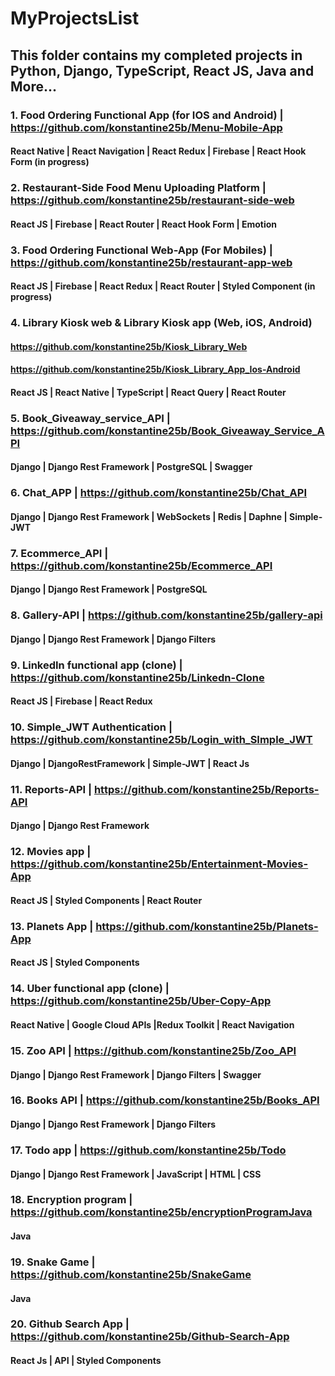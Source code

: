 # MyProjectsList

## This folder contains my completed projects in Python, Django, TypeScript, React JS, Java and More...

### 1.	Food Ordering Functional App (for IOS and Android) | https://github.com/konstantine25b/Menu-Mobile-App
#### React Native | React Navigation | React Redux | Firebase | React Hook Form (in progress)
### 2.	Restaurant-Side Food Menu Uploading Platform | https://github.com/konstantine25b/restaurant-side-web
#### React JS | Firebase | React Router | React Hook Form | Emotion
### 3.	Food Ordering Functional Web-App (For Mobiles) | https://github.com/konstantine25b/restaurant-app-web
#### React JS | Firebase | React Redux | React Router | Styled Component (in progress)
### 4.  Library Kiosk web & Library Kiosk app (Web, iOS, Android)
#### https://github.com/konstantine25b/Kiosk_Library_Web 
#### https://github.com/konstantine25b/Kiosk_Library_App_Ios-Android
#### React JS | React Native | TypeScript | React Query | React Router
### 5. Book_Giveaway_service_API | https://github.com/konstantine25b/Book_Giveaway_Service_API
#### Django | Django Rest Framework | PostgreSQL | Swagger
### 6. Chat_APP | https://github.com/konstantine25b/Chat_API
#### Django | Django Rest Framework | WebSockets | Redis | Daphne | Simple-JWT
### 7. Ecommerce_API | https://github.com/konstantine25b/Ecommerce_API
#### Django | Django Rest Framework | PostgreSQL 
### 8. Gallery-API | https://github.com/konstantine25b/gallery-api
#### Django | Django Rest Framework | Django Filters
### 9.	LinkedIn functional app (clone) |  https://github.com/konstantine25b/Linkedn-Clone
#### React JS | Firebase | React Redux
### 10. Simple_JWT Authentication | https://github.com/konstantine25b/Login_with_SImple_JWT
#### Django | DjangoRestFramework | Simple-JWT | React Js 
### 11. Reports-API | https://github.com/konstantine25b/Reports-API
#### Django | Django Rest Framework
### 12.	Movies app | https://github.com/konstantine25b/Entertainment-Movies-App
#### React JS | Styled Components | React Router 
### 13.	Planets App | https://github.com/konstantine25b/Planets-App
#### React JS | Styled Components
### 14.	Uber functional app (clone) | https://github.com/konstantine25b/Uber-Copy-App
#### React Native | Google Cloud APIs |Redux Toolkit | React Navigation
### 15. Zoo API | https://github.com/konstantine25b/Zoo_API
#### Django | Django Rest Framework | Django Filters | Swagger
### 16. Books API | https://github.com/konstantine25b/Books_API
#### Django | Django Rest Framework | Django Filters 
### 17. Todo app | https://github.com/konstantine25b/Todo
#### Django | Django Rest Framework | JavaScript | HTML | CSS
### 18.	Encryption program | https://github.com/konstantine25b/encryptionProgramJava
#### Java
### 19.	Snake Game | https://github.com/konstantine25b/SnakeGame
#### Java
### 20.	Github Search App | https://github.com/konstantine25b/Github-Search-App
#### React Js | API | Styled Components



